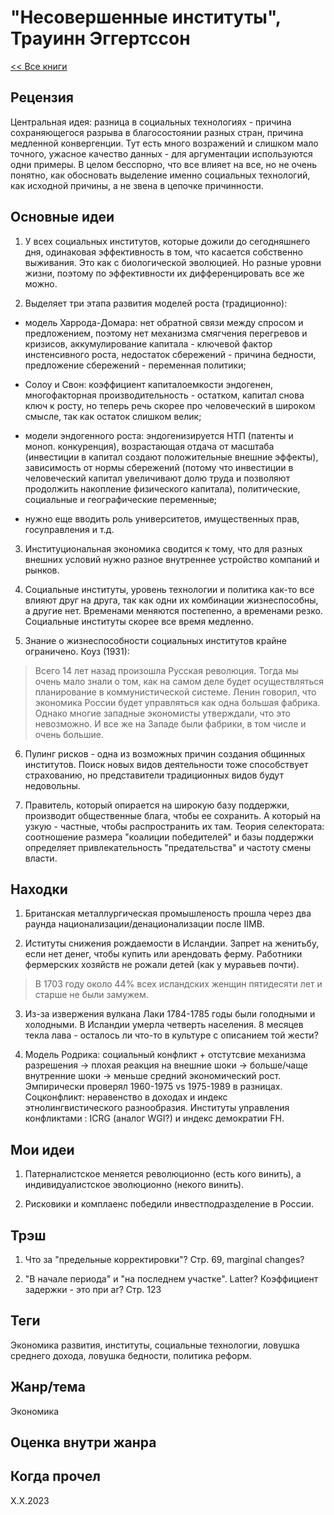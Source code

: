 # "Несовершенные институты", Трауинн Эггертссон

[<< Все книги](../README.md)

## Рецензия

Центральная идея: разница в социальных технологиях - причина сохраняющегося разрыва в благосостоянии разных стран, причина медленной конвергенции. Тут есть много возражений и слишком мало точного, ужасное качество данных - для аргументации используются одни примеры. В целом бесспорно, что все влияет на все, но не очень понятно, как обосновать выделение именно социальных технологий, как исходной причины, а не звена в цепочке причинности.


## Основные идеи

1. У всех социальных институтов, которые дожили до сегодняшнего дня, одинаковая эффективность в том, что касается собственно выживания. Это как с биологической эволюцией. Но разные уровни жизни, поэтому по эффективности их дифференцировать все же можно.

2. Выделяет три этапа развития моделей роста (традиционно): 

- модель Харрода-Домара: нет обратной связи между спросом и предложением, поэтому нет механизма смягчения перегревов и кризисов, аккумулирование капитала - ключевой фактор инстенсивного роста, недостаток сбережений - причина бедности, предложение сбережений - переменная политики;

- Солоу и Свон: коэффициент капиталоемкости эндогенен, многофакторная производительность - остатком, капитал снова ключ к росту, но теперь речь скорее про человеческий в широком смысле, так как остаток слишком велик;

- модели эндогенного роста: эндогенизируется НТП (патенты и моноп. конкуренция), возрастающая отдача от масштаба (инвестиции в капитал создают положительные внешние эффекты), зависимость от нормы сбережений (потому что инвестиции в человеческий капитал увеличивают долю труда и позволяют продолжить накопление физического капитала), политические, социальные и географические переменные;

- нужно еще вводить роль университетов, имущественных прав, госуправления и т.д.

3. Институциональная экономика сводится к тому, что для разных внешних условий нужно разное внутреннее устройство компаний и рынков.

4. Социальные институты, уровень технологии и политика как-то все влияют друг на друга, так как одни их комбинации жизнеспособны, а другие нет. Временами меняются постепенно, а временами резко. Социальные институты скорее все время медленно.

5. Знание о жизнеспособности социальных институтов крайне ограничено. Коуз (1931):

>  Всего 14 лет назад произошла Русская революция. Тогда мы очень мало знали о том, как на самом деле будет осуществляться планирование в коммунистической системе. Ленин говорил, что экономика России будет управляться как одна большая фабрика. Однако многие западные экономисты утверждали, что это невозможно. И все же на Западе были фабрики, в том числе и очень большие.

6. Пулинг рисков - одна из возможных причин создания общинных институтов. Поиск новых видов деятельности тоже способствует страхованию, но представители традиционных видов будут недовольны.

7. Правитель, который опирается на широкую базу поддержки, производит общественные блага, чтобы ее сохранить. А который на узкую - частные, чтобы распространить их там. Теория селектората: соотношение размера "коалиции победителей" и базы поддержки определяет привлекательность "предательства" и частоту смены власти.

## Находки

1. Британская металлургическая промышленость прошла через два раунда национализации/денационализации после IIМВ.

2. Иституты снижения рождаемости в Исландии. Запрет на женитьбу, если нет денег, чтобы купить или арендовать ферму. Работники фермерских хозяйств не рожали детей (как у муравьев почти).

> В 1703 году около 44% всех исландских женщин пятидесяти лет и старше не были замужем.

3. Из-за извержения вулкана Лаки 1784-1785 годы были голодными и холодными. В Исландии умерла четверть населения. 8 месяцев текла лава - осталось ли что-то в культуре с описанием той жести?

4. Модель Родрика: социальный конфликт + отстутсвие механизма разрешения -> плохая реакция на внешние шоки -> больше/чаще внутренние шоки -> меньше средний экономический рост. Эмпирически проверял 1960-1975 vs 1975-1989 в разницах. Соцконфликт: неравенство в доходах и индекс этнолингвистического разнообразия. Институты управления конфликтами : ICRG (аналог WGI?) и индекс демократии FH.


## Мои идеи

1. Патерналистское меняется революционно (есть кого винить), а индивидуалистское эволюционно (некого винить).

2. Рисковики и комплаенс победили инвестподразделение в России.


## Трэш

1. Что за "предельные корректировки"? Стр. 69, marginal changes?

2. "В начале периода" и "на последнем участке". Latter? Коэффициент задержки - это при ar? Стр. 123


## Теги

Экономика развития, институты, социальные технологии, ловушка среднего дохода, ловушка бедности, политика реформ.

## Жанр/тема

Экономика

## Оценка внутри жанра



## Когда прочел

X.X.2023
